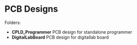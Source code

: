 # PCB Designs

Folders:
* __CPLD_Programmer__ PCB design for standalone programmer
* __DigitalLabBoard__ PCB design for digitallab board
